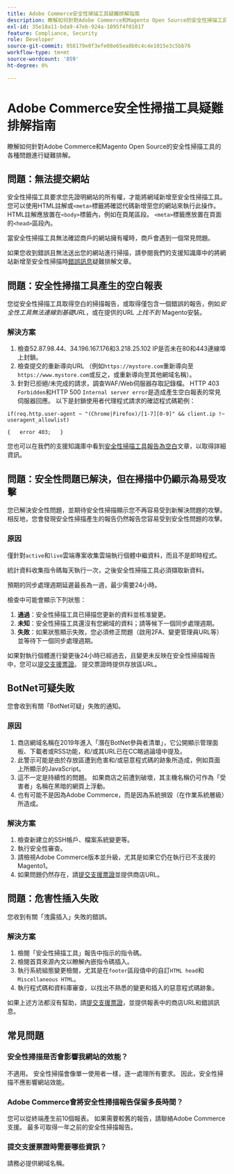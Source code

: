 ```yaml
---
title: Adobe Commerce安全性掃描工具疑難排解指南
description: 瞭解如何針對Adobe Commerce和Magento Open Source的安全性掃描工具的各種問題進行疑難排解。
exl-id: 35e18a11-bda9-47eb-924a-1095f4f01017
feature: Compliance, Security
role: Developer
source-git-commit: 958179e0f3efe08e65ea8b0c4c4e1015e3c5bb76
workflow-type: tm+mt
source-wordcount: '859'
ht-degree: 0%

---
```


# Adobe Commerce安全性掃描工具疑難排解指南

瞭解如何針對Adobe Commerce和Magento Open Source的安全性掃描工具的各種問題進行疑難排解。

## 問題：無法提交網站

安全性掃描工具要求您先證明網站的所有權，才能將網域新增至安全性掃描工具。 您可以使用HTML註解或`<meta>`標籤將確認代碼新增至您的網站來執行此操作。 HTML註解應放置在`<body>`標籤內，例如在頁尾區段。 `<meta>`標籤應放置在頁面的`<head>`區段內。

當安全性掃描工具無法確認商戶的網站擁有權時，商戶會遇到一個常見問題。

如果您收到錯誤且無法送出您的網站進行掃描，請參閱我們的支援知識庫中的將網站新增至安全性掃描時[錯誤訊息](/help/troubleshooting/miscellaneous/error-message-adding-site-into-security-scan.md)疑難排解文章。

## 問題：安全性掃描工具產生的空白報表

您從安全性掃描工具取得空白的掃描報告，或取得僅包含一個錯誤的報告，例如&#x200B;*安全性工具無法連線到基礎URL*，或在提供的URL *上找不到* Magento安裝。

### 解決方案

1. 檢查52.87.98.44、34.196.167.176和3.218.25.102 IP是否未在80和443連線埠上封鎖。
1. 檢查提交的重新導向URL （例如`https://mystore.com`重新導向至`https://www.mystore.com`或反之，或重新導向至其他網域名稱）。
1. 針對已拒絕/未完成的請求，調查WAF/Web伺服器存取記錄檔。 HTTP 403 `Forbidden`和HTTP 500 `Internal server error`是造成產生空白報表的常見伺服器回應。 以下是封鎖使用者代理程式請求的確認程式碼範例：

```code block
if(req.http.user-agent ~ "(Chrome|Firefox)/[1-7][0-9]" && client.ip !~ useragent_allowlist)

{   error 403;   }
```

您也可以在我們的支援知識庫中看到[安全性掃描工具報告為空白](/help/troubleshooting/miscellaneous/the-security-scan-tool-report-is-blank.md)文章，以取得詳細資訊。

## 問題：安全性問題已解決，但在掃描中仍顯示為易受攻擊

您已解決安全性問題，並期待安全性掃描顯示您不再容易受到新解決問題的攻擊。 相反地，您會發現安全性掃描產生的報告仍然報告您容易受到安全性問題的攻擊。

### 原因

僅針對`active`和`live`雲端專案收集雲端執行個體中繼資料，而且不是即時程式。

統計資料收集指令碼每天執行一次，之後安全性掃描工具必須擷取新資料。

預期的同步處理週期延遲最長為一週，最少需要24小時。

檢查中可能會顯示下列狀態：

1. **通過**：安全性掃描工具已掃描您更新的資料並核准變更。
1. **未知**：安全性掃描工具還沒有您網域的資料；請等候下一個同步處理週期。
1. **失敗**：如果狀態顯示失敗，您必須修正問題（啟用2FA、變更管理員URL等） 並等待下一個同步處理週期。

如果對執行個體進行變更後24小時已經過去，且變更未反映在安全性掃描報告中，您可以[提交支援票證](/help/help-center-guide/help-center/magento-help-center-user-guide.md#submit-ticket)。 提交票證時提供存放區URL。

## BotNet可疑失敗

您會收到有關「BotNet可疑」失敗的通知。

### 原因

1. 商店網域名稱在2019年進入「潛在BotNet參與者清單」，它公開顯示管理面板、下載者或RSS功能，和/或其URL已在CC略過論壇中提及。
1. 此警示可能是由於存放區遭到危害和/或惡意程式碼的跡象所造成，例如頁面上所顯示的JavaScript。
1. 這不一定是持續性的問題。 如果商店之前遭到破壞，其主機名稱仍可作為「受害者」名稱在黑暗的網頁上浮動。
1. 也有可能不是因為Adobe Commerce，而是因為系統損毀（在作業系統層級）所造成。

### 解決方案

1. 檢查新建立的SSH帳戶、檔案系統變更等。
1. 執行安全性審查。
1. 請檢視Adobe Commerce版本並升級，尤其是如果它仍在執行已不支援的Magento1。
1. 如果問題仍然存在，請[提交支援票證](/help/help-center-guide/help-center/magento-help-center-user-guide.md#submit-ticket)並提供商店URL。

## 問題：危害性插入失敗

您收到有關「洩露插入」失敗的錯誤。

### 解決方案

1. 檢閱「安全性掃描工具」報告中指示的指令碼。
1. 檢閱首頁來源內文以瞭解內嵌指令碼插入。
1. 執行系統組態變更檢閱，尤其是在`footer`區段值中的自訂`HTML head`和`Miscellaneous HTML`。
1. 執行程式碼和資料庫審查，以找出不熟悉的變更和插入的惡意程式碼跡象。

如果上述方法都沒有幫助，請[提交支援票證](/help/help-center-guide/help-center/magento-help-center-user-guide.md#submit-ticket)，並提供報表中的商店URL和錯誤訊息。

## 常見問題

### 安全性掃描是否會影響我網站的效能？

不適用。 安全性掃描會像單一使用者一樣，逐一處理所有要求。 因此，安全性掃描不應影響網站效能。

### Adobe Commerce會將安全性掃描報告保留多長時間？

您可以從終端產生前10個報表。 如果需要較舊的報告，請聯絡Adobe Commerce支援。 最多可取得一年之前的安全性掃描報告。

### 提交支援票證時需要哪些資訊？

請務必提供網域名稱。
